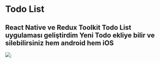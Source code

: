 # Todo List

## React Native ve Redux Toolkit Todo List uygulaması geliştirdim Yeni Todo ekliye bilir ve silebilirsiniz hem android hem iOS


![](todo.gif);